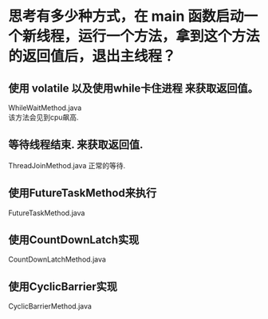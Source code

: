 # 思考有多少种方式，在 main 函数启动一个新线程，运行一个方法，拿到这个方法的返回值后，退出主线程？

## 使用 volatile 以及使用while卡住进程 来获取返回值。 
WhileWaitMethod.java   
该方法会见到cpu飙高.

## 等待线程结束. 来获取返回值.
ThreadJoinMethod.java
正常的等待.

## 使用FutureTaskMethod来执行
FutureTaskMethod.java

## 使用CountDownLatch实现
CountDownLatchMethod.java

## 使用CyclicBarrier实现
CyclicBarrierMethod.java